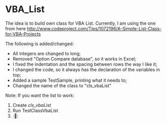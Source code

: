 # VBA_List

The idea is to build own class for VBA List. Currently, I am using the one from here http://www.codeproject.com/Tips/1072196/A-Simple-List-Class-for-VBA-Projects

The following is added/changed:
 - All integers are changed to long;
 - Removed "Option Compare database", so it works in Excel;
 - I fixed the indentation and the spacing between rows the way I like it;
 - I changed the code, so it always has the declaration of the variables in top;
 - Added a sample TestSample, printing what it needs to;
 - Changed the name of the class to "cls_vbaList"

Note:
If you want the list to work:
1. Create *cls_vbaList*
2. Run TestClassVbaList
3. ::cactus::
